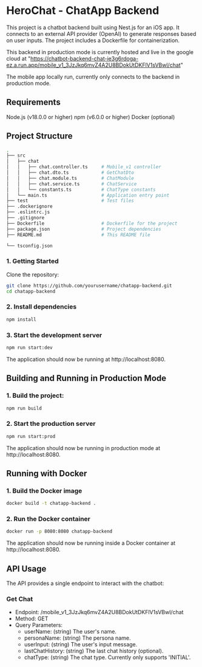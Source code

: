 # HeroChat - ChatApp Backend

This project is a chatbot backend built using Nest.js for an iOS app. It connects to an external API provider (OpenAI) to generate responses based on user inputs. The project includes a Dockerfile for containerization.

This backend in production mode is currently hosted and live in the google cloud at "https://chatbot-backend-chat-ie3g6rdoga-ez.a.run.app/mobile_v1_3JzJkq6mvZ4A2U8BDokUtDKFlV1sVBwl/chat"

The mobile app locally run, currently only connects to the backend in production mode.

## Requirements

Node.js (v18.0.0 or higher)
npm (v6.0.0 or higher)
Docker (optional)

## Project Structure

``` bash
.
├── src
│   ├── chat
│   │   ├── chat.controller.ts     # Mobile_v1 controller
│   │   ├── chat.dto.ts            # GetChatDto
│   │   ├── chat.module.ts         # ChatModule
│   │   ├── chat.service.ts        # ChatService
│   │   └── constants.ts           # ChatType constants
│   └── main.ts                    # Application entry point
├── test                           # Test files
├── .dockerignore
├── .eslintrc.js
├── .gitignore
├── Dockerfile                     # Dockerfile for the project
├── package.json                   # Project dependencies
├── README.md                      # This README file

└── tsconfig.json

```

### 1. Getting Started

Clone the repository:

``` bash
git clone https://github.com/yourusername/chatapp-backend.git
cd chatapp-backend
```

### 2. Install dependencies

``` bash
npm install
```

### 3. Start the development server

``` bash
npm run start:dev
```

The application should now be running at http://localhost:8080.

## Building and Running in Production Mode

### 1. Build the project:

``` bash
npm run build
``` 

### 2. Start the production server

``` bash
npm run start:prod
```

The application should now be running in production mode at http://localhost:8080.

## Running with Docker

### 1. Build the Docker image

``` bash
docker build -t chatapp-backend .
```

### 2. Run the Docker container

``` bash
docker run -p 8080:8080 chatapp-backend
```

The application should now be running inside a Docker container at http://localhost:8080.

## API Usage

The API provides a single endpoint to interact with the chatbot:

### Get Chat

- Endpoint: /mobile_v1_3JzJkq6mvZ4A2U8BDokUtDKFlV1sVBwl/chat
- Method: GET
- Query Parameters:
  - userName: (string) The user's name.
  - personaName: (string) The persona name.
  - userInput: (string) The user's input message.
  - lastChatHistory: (string) The last chat history (optional).
  - chatType: (string) The chat type. Currently only supports 'INITIAL'.
